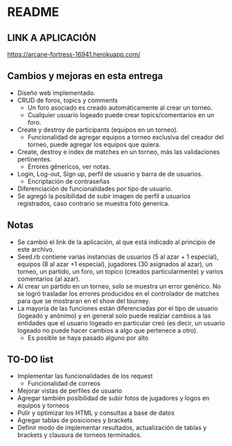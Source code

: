 # README

## LINK A APLICACIÓN
https://arcane-fortress-16941.herokuapp.com/

## Cambios y mejoras en esta entrega
* Diseño web implementado.
* CRUD de foros, topics y comments
  * Un foro asociado es creado automáticamente al crear un torneo.
  * Cualquier usuario logeado puede crear topics/comentarios en un foro.
* Create y destroy de participants (equipos en un torneo).
  * Funcionalidad de agregar equipos a torneo exclusiva del creador del torneo, puede agregar los equipos que quiera.
* Create, destroy e index de matches en un torneo, más las validaciones pertinentes.
  * Errores génericos, ver notas.
* Login, Log-out, Sign up, perfil de usuario y barra de de usuarios.
  * Encriptación de contraseñas
* Diferenciación de funcionalidades por tipo de usuario.
* Se agregó la posibilidad de subir imagen de perfil a usuarios registrados, caso contrario se muestra foto generíca.

## Notas
* Se cambió el link de la aplicación, al que está indicado al principio de este archivo.
* Seed.rb contiene varias instancias de usuarios (5 al azar + 1 especial), equipos (8 al azar +1 especial), jugadores (30 asignados al azar), un torneo, un partido, un foro, un topico (creados particularmente) y varios comentarios (al azar).
* Al crear un partido en un torneo, solo se muestra un error genérico. No se logró trasladar los errores producidos en el controlador de matches para que se mostraran en el show del tourney.
* La mayoría de las funciones están diferenciadas por el tipo de usuario (logeado y anónimo) y en general solo puede realziar cambios a las entidades que el usuario logeado en particular creó (es decir, un usuario logeado no puede hacer cambios a algo que pertenece a otro).
  * Es posible se haya pasado alguno por alto
  
## TO-DO list
* Implementar las funcionalidades de los request
  * Funcionalidad de correos
* Mejorar vistas de perfiles de usuario
* Agregar también posibilidad de subir fotos de jugadores y logos en equipos y torneos
* Pulir y optimizar los HTML y consultas a base de datos
* Agregar tablas de posiciones y brackets
* Definir modo de implementar resultados, actualización de tablas y brackets y clausura de torneos terminados.
